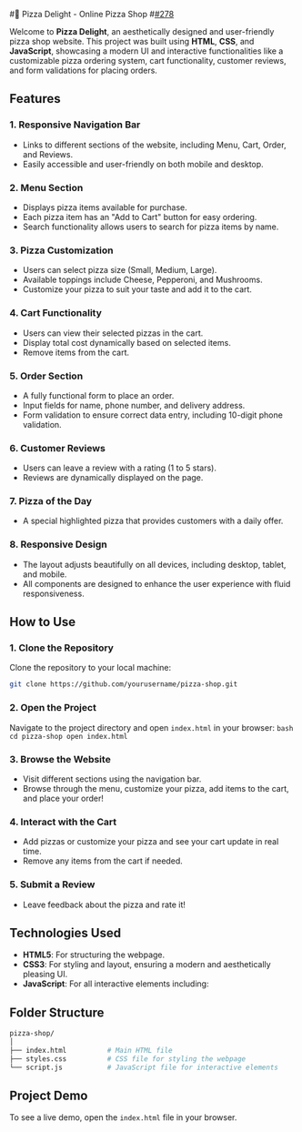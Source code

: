 #🍕 Pizza Delight - Online Pizza Shop #[#278](https://github.com/iamrahulmahato/master-web-development/issues/278)

Welcome to **Pizza Delight**, an aesthetically designed and user-friendly pizza shop website. This project was built using **HTML**, **CSS**, and **JavaScript**, showcasing a modern UI and interactive functionalities like a customizable pizza ordering system, cart functionality, customer reviews, and form validations for placing orders.

## Features

### 1. **Responsive Navigation Bar**
   - Links to different sections of the website, including Menu, Cart, Order, and Reviews.
   - Easily accessible and user-friendly on both mobile and desktop.

### 2. **Menu Section**
   - Displays pizza items available for purchase.
   - Each pizza item has an "Add to Cart" button for easy ordering.
   - Search functionality allows users to search for pizza items by name.

### 3. **Pizza Customization**
   - Users can select pizza size (Small, Medium, Large).
   - Available toppings include Cheese, Pepperoni, and Mushrooms.
   - Customize your pizza to suit your taste and add it to the cart.

### 4. **Cart Functionality**
   - Users can view their selected pizzas in the cart.
   - Display total cost dynamically based on selected items.
   - Remove items from the cart.

### 5. **Order Section**
   - A fully functional form to place an order.
   - Input fields for name, phone number, and delivery address.
   - Form validation to ensure correct data entry, including 10-digit phone validation.

### 6. **Customer Reviews**
   - Users can leave a review with a rating (1 to 5 stars).
   - Reviews are dynamically displayed on the page.
   
### 7. **Pizza of the Day**
   - A special highlighted pizza that provides customers with a daily offer.

### 8. **Responsive Design**
   - The layout adjusts beautifully on all devices, including desktop, tablet, and mobile.
   - All components are designed to enhance the user experience with fluid responsiveness.

## How to Use

### 1. **Clone the Repository**
   Clone the repository to your local machine:
   ```bash
   git clone https://github.com/yourusername/pizza-shop.git
   ```
### 2. **Open the Project**
  Navigate to the project directory and open `index.html` in your browser:
     ```bash
    cd pizza-shop
    open index.html
    ```
### 3. **Browse the Website**
- Visit different sections using the navigation bar.
- Browse through the menu, customize your pizza, add items to the cart, and place your order!
### 4. **Interact with the Cart**
- Add pizzas or customize your pizza and see your cart update in real time.
- Remove any items from the cart if needed.
### 5. **Submit a Review**
- Leave feedback about the pizza and rate it!

## Technologies Used

- **HTML5**: For structuring the webpage.
- **CSS3**: For styling and layout, ensuring a modern and aesthetically pleasing UI.
- **JavaScript**: For all interactive elements including:

## Folder Structure

```bash
pizza-shop/
│
├── index.html          # Main HTML file
├── styles.css          # CSS file for styling the webpage
└── script.js           # JavaScript file for interactive elements
```

## Project Demo

To see a live demo, open the `index.html` file in your browser.

